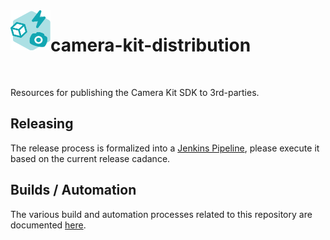 <img align="left" width="64" height="64" src="docs/camerakit_icon.svg">

# camera-kit-distribution

</br>

Resources for publishing the Camera Kit SDK to 3rd-parties.

## Releasing

The release process is formalized into a [Jenkins Pipeline](.buildscript/jenkins-pipeline/README.md), please execute it based on the current release cadance.

## Builds / Automation

The various build and automation processes related to this repository are documented [here](./.buildscript/README.md).
